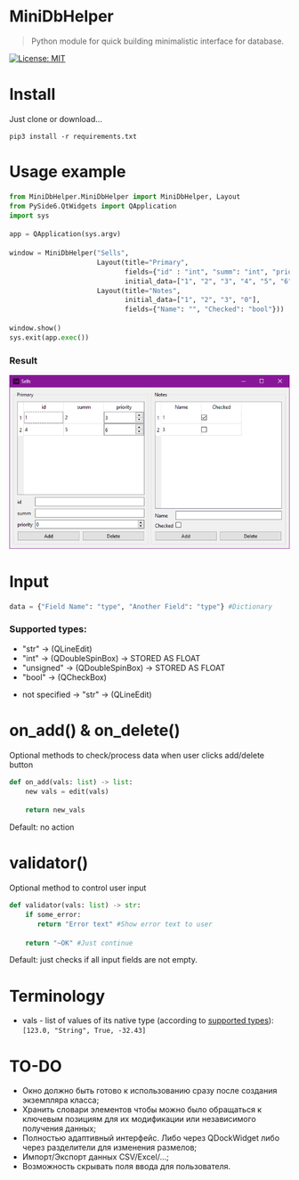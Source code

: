 # MiniDbHelper

> Python module for quick building minimalistic interface for database.

[![License: MIT](https://img.shields.io/badge/License-MIT-blue.svg)](https://opensource.org/licenses/MIT)

# Install

Just clone or download...

```
pip3 install -r requirements.txt
```

# Usage example

```Python
from MiniDbHelper.MiniDbHelper import MiniDbHelper, Layout
from PySide6.QtWidgets import QApplication
import sys

app = QApplication(sys.argv)

window = MiniDbHelper("Sells",
                      Layout(title="Primary",
                             fields={"id" : "int", "summ": "int", "priority": "short"},
                             initial_data=["1", "2", "3", "4", "5", "6"]),
                      Layout(title="Notes",
                             initial_data=["1", "2", "3", "0"],
                             fields={"Name": "", "Checked": "bool"}))

window.show()
sys.exit(app.exec())
```

### Result

![result](./assets/result.png)

# Input

```Python
data = {"Field Name": "type", "Another Field": "type"} #Dictionary
```

### Supported types:

- "str" -> (QLineEdit)
- "int" -> (QDoubleSpinBox) -> STORED AS FLOAT
- "unsigned" -> (QDoubleSpinBox) -> STORED AS FLOAT
- "bool" -> (QCheckBox)

+ not specified -> "str" -> (QLineEdit)

# on_add() & on_delete()

Optional methods to check/process data when user clicks add/delete button

```Python
def on_add(vals: list) -> list:
    new vals = edit(vals)

    return new_vals
```

Default: no action

# validator()

Optional method to control user input

```Python
def validator(vals: list) -> str:
    if some_error:
       return "Error text" #Show error text to user

    return "~OK" #Just continue
```

Default: just checks if all input fields are not empty.

# Terminology

+ vals - list of values of its native type (according to [supported types](#supported-types)): `[123.0, "String", True, -32.43]`

# TO-DO

- Окно должно быть готово к использованию сразу после создания экземпляра класса;
- Хранить словари элементов чтобы можно было обращаться к ключевым позициям для их модификации или независимого получения данных;
- Полностью адаптивный интерфейс. Либо через QDockWidget либо через разделители для изменения размелов;
- Импорт/Экспорт данных CSV/Excel/...;
- Возможность скрывать поля ввода для пользователя.
